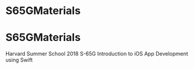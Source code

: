 # S65GMaterials
# S65GMaterials

Harvard Summer School 2018 S-65G Introduction to iOS App Development using Swift
